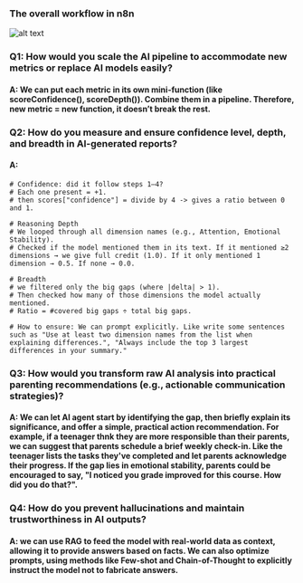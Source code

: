### The overall workflow in n8n
![alt text](0b5b06e497e2b8feb24a4d15f2ba99f7.png)


### Q1: How would you scale the AI pipeline to accommodate new metrics or replace AI models easily?
#### A: We can put each metric in its own mini-function (like scoreConfidence(), scoreDepth()). Combine them in a pipeline. Therefore, new metric = new function, it doesn’t break the rest.


### Q2: How do you measure and ensure confidence level, depth, and breadth in AI-generated reports? 
#### A:
    # Confidence: did it follow steps 1–4?
    # Each one present = +1.
    # then scores["confidence"] = divide by 4 -> gives a ratio between 0 and 1.

    # Reasoning Depth
    # We looped through all dimension names (e.g., Attention, Emotional Stability).
    # Checked if the model mentioned them in its text. If it mentioned ≥2 dimensions → we give full credit (1.0). If it only mentioned 1 dimension → 0.5. If none → 0.0.
    
    # Breadth
    # we filtered only the big gaps (where |delta| > 1).
    # Then checked how many of those dimensions the model actually mentioned.
    # Ratio = #covered big gaps ÷ total big gaps.

    # How to ensure: We can prompt explicitly. Like write some sentences such as "Use at least two dimension names from the list when explaining differences.", "Always include the top 3 largest differences in your summary."

### Q3: How would you transform raw AI analysis into practical parenting recommendations (e.g., actionable communication strategies)? 
#### A: We can let AI agent start by identifying the gap, then briefly explain its significance, and offer a simple, practical action recommendation. For example, if a teenager thnk they are more responsible than their parents, we can suggest that parents schedule a brief weekly check-in. Like the teenager lists the tasks they've completed and let parents acknowledge their progress. If the gap lies in emotional stability, parents could be encouraged to say, "I noticed you grade improved for this course. How did you do that?". 

### Q4: How do you prevent hallucinations and maintain trustworthiness in AI outputs?
#### A: we can use RAG to feed the model with real-world data as context, allowing it to provide answers based on facts. We can also optimize prompts, using methods like Few-shot and Chain-of-Thought to explicitly instruct the model not to fabricate answers.